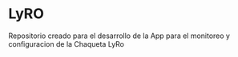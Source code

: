 # LyRO
Repositorio creado para el desarrollo de la App para el monitoreo y configuracion de la Chaqueta LyRo
